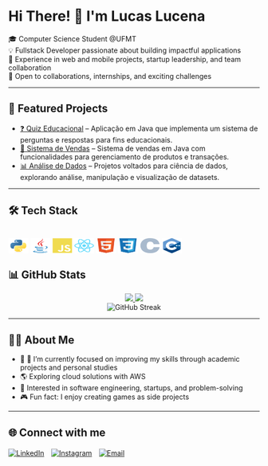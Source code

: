 # Hi There! 👋 I'm Lucas Lucena  

🎓 Computer Science Student @UFMT  
💡 Fullstack Developer passionate about building impactful applications  
🚀 Experience in web and mobile projects, startup leadership, and team collaboration  
💼 Open to collaborations, internships, and exciting challenges  

---

## 🚀 Featured Projects  

- [❓ Quiz Educacional](https://github.com/lucaslucena-la/Quiz-java) – Aplicação em Java que implementa um sistema de perguntas e respostas para fins educacionais.  
- [🛒 Sistema de Vendas](https://github.com/lucaslucena-la/Sistema-de-Vendas) – Sistema de vendas em Java com funcionalidades para gerenciamento de produtos e transações.  
- [📊 Análise de Dados](https://github.com/lucaslucena-la/Data_Science) – Projetos voltados para ciência de dados, explorando análise, manipulação e visualização de datasets.  

---

## 🛠 Tech Stack  

<div style="display: inline_block"><br> <img align="center" alt="Lucas-Python" height="30" width="40" src="https://raw.githubusercontent.com/devicons/devicon/master/icons/python/python-original.svg"> <img align="center" alt="Lucas-Java" height="30" width="40" src="https://raw.githubusercontent.com/devicons/devicon/master/icons/java/java-original.svg"> <img align="center" alt="Lucas-JS" height="30" width="40" src="https://raw.githubusercontent.com/devicons/devicon/master/icons/javascript/javascript-plain.svg"> <img align="center" alt="Lucas-React" height="30" width="40" src="https://raw.githubusercontent.com/devicons/devicon/master/icons/react/react-original.svg"> <img align="center" alt="Lucas-HTML" height="30" width="40" src="https://raw.githubusercontent.com/devicons/devicon/master/icons/html5/html5-original.svg"> <img align="center" alt="Lucas-CSS" height="30" width="40" src="https://raw.githubusercontent.com/devicons/devicon/master/icons/css3/css3-original.svg"> <img align="center" alt="Lucas-C" height="30" width="40" src="https://raw.githubusercontent.com/devicons/devicon/master/icons/c/c-original.svg"> <img align="center" alt="Lucas-Cpp" height="30" width="40" src="https://raw.githubusercontent.com/devicons/devicon/master/icons/cplusplus/cplusplus-original.svg"> </div>

## 📊 GitHub Stats  

<div align="center">
  <a href="https://github.com/lucaslucena-la">
    <img height="180em" src="https://github-readme-stats.vercel.app/api?username=lucaslucena-la&show_icons=true&theme=tokyonight&include_all_commits=true&count_private=true" />
    <img height="180em" src="https://github-readme-stats.vercel.app/api/top-langs/?username=lucaslucena-la&layout=compact&langs_count=16&theme=tokyonight" />
  </a>
  <br>
  <img src="https://streak-stats.demolab.com?user=lucaslucena-la&theme=tokyonight" alt="GitHub Streak" />
</div>

---

## 👨‍💻 About Me  

- 🔭 🔭 I’m currently focused on improving my skills through academic projects and personal studies 
- 🌎 Exploring cloud solutions with AWS  
- 🎯 Interested in software engineering, startups, and problem-solving  
- 🎮 Fun fact: I enjoy creating games as side projects  

---

## 🌐 Connect with me  

<div style="margin-top: 20px">
  <a href="https://www.linkedin.com/in/lucaslucena-la" target="_blank" style="display: inline-block; margin-right: 10px;">
    <img src="https://img.shields.io/badge/-LinkedIn-0A66C2?style=for-the-badge&logo=linkedin&logoColor=white" alt="LinkedIn">
  </a>
  
  <a href="https://instagram.com/lucena.dev" target="_blank" style="display: inline-block; margin-right: 10px;">
    <img src="https://img.shields.io/badge/-Instagram-E4405F?style=for-the-badge&logo=instagram&logoColor=white" alt="Instagram">
  </a>
  
  <a href="mailto:lucaslucena.dev123@gmail.com" target="_blank" style="display: inline-block;">
    <img src="https://img.shields.io/badge/-Email-D14836?style=for-the-badge&logo=gmail&logoColor=white" alt="Email">
  </a>
</div>
